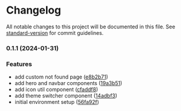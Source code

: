# Changelog

All notable changes to this project will be documented in this file. See [standard-version](https://github.com/conventional-changelog/standard-version) for commit guidelines.

### 0.1.1 (2024-01-31)


### Features

* add custom not found page ([e8b2b71](https://github.com/umutto/portfolio/commit/e8b2b717262e9ea6fac51f758cc5528100e87fa6))
* add hero and navbar components ([19a3b51](https://github.com/umutto/portfolio/commit/19a3b5174cf49275daa1106f31cd4c5a418419c3))
* add icon util component ([cfaddf8](https://github.com/umutto/portfolio/commit/cfaddf83d97b8774f3a5132e4be6e40d73e0e15d))
* add theme switcher component ([14adbf3](https://github.com/umutto/portfolio/commit/14adbf3ebca5d61c8900cf3c23474f7613c281d6))
* initial environment setup ([56fa92f](https://github.com/umutto/portfolio/commit/56fa92f0584a9ef80c40d6d10cb960360db7a6db))
